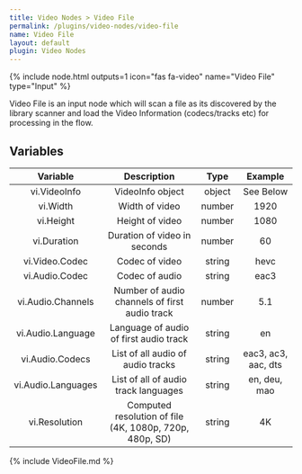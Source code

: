 ```yaml
---
title: Video Nodes > Video File
permalink: /plugins/video-nodes/video-file
name: Video File
layout: default
plugin: Video Nodes
---
```


{% include node.html outputs=1 icon="fas fa-video" name="Video File" type="Input" %}

Video File is an input node which will scan a file as its discovered by the library scanner and load the Video Information (codecs/tracks etc) for processing in the flow.

## Variables

| Variable | Description | Type | Example |
| :---: | :---: | :---: | :---: |
| vi.VideoInfo | VideoInfo object | object | See Below |
| vi.Width | Width of video | number | 1920 |
| vi.Height | Height of video | number | 1080 |
| vi.Duration | Duration of video in seconds | number | 60 |
| vi.Video.Codec | Codec of video | string | hevc |
| vi.Audio.Codec | Codec of audio | string | eac3 |
| vi.Audio.Channels | Number of audio channels of first audio track | number | 5.1 |
| vi.Audio.Language | Language of audio of first audio track | string | en |
| vi.Audio.Codecs | List of all audio of audio tracks | string | eac3, ac3, aac, dts |
| vi.Audio.Languages | List of all of audio track languages | string | en, deu, mao |
| vi.Resolution | Computed resolution of file (4K, 1080p, 720p, 480p, SD) | string | 4K |

{% include VideoFile.md %}
